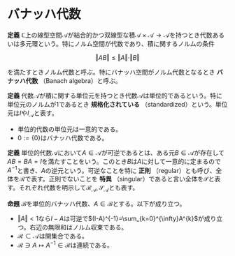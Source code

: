 
# バナッハ代数

__定義__ $\mathbb{C}$上の線型空間$\mathcal{A}$が結合的かつ双線型な積$\mathcal{A}\times\mathcal{A}\rightarrow\mathcal{A}$を持つとき代数あるいは多元環という。特にノルム空間が代数であり、積に関するノルムの条件

$$
\Vert AB \Vert\le\Vert A \Vert\cdot\Vert B \Vert
$$

を満たすときノルム代数と呼ぶ。特にバナッハ空間がノルム代数となるとき **バナッハ代数** （Banach algebra）と呼ぶ。

__定義__ 代数$\mathcal{A}$が積に関する単位元を持つとき代数$\mathcal{A}$は単位的であるという。特に単位元のノルムが$1$であるとき **規格化されている** （standardized）という。単位元は$I$や$I_{\mathcal{A}}$と表す。

- 単位的代数の単位元は一意的である。
- $0:=\lbrace 0 \rbrace$はバナッハ代数である。

__定義__ 単位的代数$\mathcal{A}$において$A\in\mathcal{A}$が可逆であるとは、ある元$B\in\mathcal{A}$が存在して$AB=BA=I$を満たすことをいう。このとき$B$は$A$に対して一意的に定まるので$A^{-1}$と書き、$A$の逆元という。可逆なことを特に **正則** （regular）とも呼び、全体を$\mathcal{R}$で表す。正則でないことを **特異** （singular）であると言い全体を$\mathcal{S}$と表す。それぞれ代数を明示して$\mathcal{R}_{\mathcal{A}}, \mathcal{S}_{\mathcal{A}}$とも表す。

__命題__ $\mathcal{B}$を単位的バナッハ代数、$A\in\mathcal{B}$とする。以下が成り立つ。

- $\Vert A \Vert\lt 1$なら$I-A$は可逆で$(I-A)^{-1}=\sum_{k=0}^{\infty}A^{k}$が成り立つ。右辺の無限和はノルム収束である。
- $\mathcal{R}\subset\mathcal{A}$は開集合である。
- $\mathcal{R}\ni A \mapsto A^{-1}\in\mathcal{R}$は連続である。

<!--
\begin{Proof}
　(1) $B_{n}:=\sum_{k=0}^{n}A^{n}$とおくと、$\{B_{n}\}$はCauchy列となる。
実際ノルムの三角不等式と積に関するBanach代数の条件から、$n\ge{m}$に対し
$||B_{n}-B_{m}||=||\sum_{k=m+1}^{n}A^{k}||\le\sum_{k=m+1}^{n}||A^{k}||\le\sum_{k=m+1}^{n}||A||^{k}$であるから、$||A||<1$より、これは$0$に収束する。
故に収束先$B=\lim B_{n}=\sum_{k=0}^{\infty}A^{k}$が存在する。
後はこれが$I-A$の逆元を与えることを示せばよく、$||I-(I-A)B||=\lim||I-(I-A)B_{n}||=\lim||A^{n}||=0$であるから$(I-A)B=I$が分かる。逆も同様。
\\
　(2) $A_{0}\in\mathcal{R}$の近傍が$\mathcal{R}$に含まれることを示せばよい。
$||A-A_{0}||<\delta$とおく。$||I-A_{0}^{-1}A||=||A_{0}^{-1}(A_{0}-A)||\le||A_{0}^{-1}||||A-A_{0}||<||A_{0}^{-1}||\delta$より、$\delta=||A_{0}^{-1}||^{-1}$とすれば
$||I-A_{0}^{-1}A||<1$を得る。(1)より$A_{0}^{-1}A\in\mathcal{R}$となるから$A=A_{0}A_{0}^{-1}A\in\mathcal{R}$より$A$は可逆。
\\
　(3) ノルム位相による連続性を示すには点列連続性を示せば十分である。
$\{A_{n}\}\subset\mathcal{R}, A\in\mathcal{R}$が$A_{n}\rightarrow A$を満たすとする。$A_{n}^{-1}\rightarrow A^{-1}$を示せばよい。
$||A_{n}^{-1}-A^{-1}||\le||(A^{-1}A_{n})^{-1}-I||||A^{-1}||$であるが、$||I-A^{-1}A_{n}||\le||A^{-1}||||A-A_{n}||\rightarrow 0$より十分大きな$n$に対して
$(A^{-1}A_{n})^{-1}=\sum_{k=0}^{\infty}(I-A^{-1}A_{n})^{k}$と表せるから、
$||A_{n}^{-1}-A^{-1}||\le||A^{-1}||||\sum_{k=1}^{\infty}(I-A^{-1}A_{n})^{k}||\le||A^{-1}||\sum_{k=1}^{\infty}||I-A^{-1}A_{n}||^{k}$となる。
ここで和は$k=1$からであることに注意すると$n\rightarrow\infty$のとき$0$に収束する。故に$A_{n}^{-1}\rightarrow A^{-1}$を得る。
\end{Proof}

\begin{Def}
　単位的代数$\mathcal{A}$及び$A\in\mathcal{A}$に対し、$\rho(A)=\{\lambda\in\mathbb{C}\mid A-\lambda I\in\mathcal{R}_{\mathcal{A}}\}$をレゾルベント集合\textup{:resolvent}という。
代数$\mathcal{A}$を明示して$\rho_{\mathcal{A}}(A)$と表すこともある。
$\sigma(A)=\mathbb{C}\backslash\rho_{\mathcal{A}}(A)$をスペクトル集合\textup{:spectrum}という。
同様に代数$\mathcal{A}$を明示して$\sigma_{\mathcal{A}}(A)$と表すこともある。
$\lambda\in\rho(A)$に対し$(A-\lambda I)^{-1}\in\mathcal{A}$を対応させる写像を$A(\lambda)$と書き、レゾルベント関数という。
\end{Def}

　いくつか性質を見てみよう。

\begin{Prop}
　単位的代数$\mathcal{A}$の元$A, B$に対し、スペクトル集合に関して次が成立する。
\begin{enumerate}
\item $\sigma(AB)\cup\{0\}=\sigma(BA)\cup\{0\}$が成り立つ。
\item $A$が可逆なら$\sigma(A^{-1})=\sigma(A)^{-1}=\{\lambda^{-1}\mid\lambda\in\sigma(A)\}$が成り立つ。
\item $\mu\in\mathbb{C}, \neq 0$に対して$\sigma(\mu A)=\mu\sigma(A)$が成り立つ。
\end{enumerate}
\end{Prop}
\begin{Proof}
　(1) $\lambda\notin\sigma(AB)\{0\}$とすると、$AB-\lambda I$は可逆である。$C=(AB-\lambda I)^{-1}$と置く。
$C(AB-\lambda I)=I=(AB-\lambda I)C$より、$CAB=\lambda C+I=ABC$が成り立つ。
今$(BA-\lambda I)(BCA-I)=B(ABC)A-BA-\lambda BCA+\lambda I=\lambda I$であり、
また$(BCA-I)(BA-\lambda I)=B(CAB)A-\lambda BCA-BA+\lambda I=\lambda I$である。
$\lambda\neq 0$だから$(BA-\lambda I)^{-1}=\lambda^{-1}(BA-\lambda I$が分かる。
つまり$\lambda\notin\sigma(BA)\cup\{0\}$を得る。逆も同様。
\\
　(2) $A$が可逆なら$0\notin\sigma(A)$に注意すれば、$A-\lambda I=-\lambda A(A^{-1}-\lambda^{-1}I)$及び$A^{-1}-\lambda^{-1}I=-\lambda^{-1}A^{-1}(A-\lambda I)$より分かる。
\\
　(3) $\mu A-\lambda I=\mu(A-\frac{\lambda}{\mu}I)$より従う。
\end{Proof}

　定義空間を$\mathbb{C}$とする\textup{Banach}空間（代数？）値の関数論は、絶対値をノルムに変更することで複素数値の関数論と平行に議論できるらしい。
故に\textup{Cauchy}の積分定理、\textup{Liouville}の定理などが\textup{Banach}空間値の関数に対しても成立する。

\begin{Prop}
　$\mathcal{B}$を単位的\textup{Banach}代数、$A\in\mathcal{B}$とする。
\begin{enumerate}
\item $\sigma(A)\subset \{ \lambda\in\mathbb{C}\mid |\lambda|\le ||A|| \}$が成り立つ。
\item $\sigma(A)$はコンパクト。
\item レゾルベント等式$A(\lambda)-A(\mu)=(\lambda-\mu)A(\lambda)A(\mu)$が成り立つ。
\item レゾルベント関数$A(\lambda)$は解析的。
\end{enumerate}
\end{Prop}
\begin{Proof}
　(1) $|\lambda|>||A||$とすると$||\frac{1}{\lambda}A||=\frac{1}{|\lambda|}||A||<1$だから、
先に示した命題より$I-\frac{1}{\lambda}A$は可逆。だから$A-\lambda I\in\mathcal{R}$より$\lambda\in\rho(A)$が従う。
\\
　(2) 有界性は(1)で示したので、$\sigma(A)\subset\mathbb{C}$が閉集合であることを示せばよいのだが、
$A\mapsto A^{-1}$は$\mathcal{R}$上連続であるため、$\rho(A)\subset\mathbb{C}$は開集合である。
\\
　(3) 少し技巧的だが、$A(\lambda)-A(\mu)=A(\lambda)(A-\mu I -(A-\lambda I))A(\mu)=(\lambda-\mu)A(\lambda)A(\mu)$を得る。
\\
　(4) $\mu\in\rho(A)$に対し、レゾルベント等式より
\[ \lim_{\rho(A)\ni\lambda\rightarrow\mu}\frac{A(\lambda)-A(\mu)}{\lambda-\mu}=A(\mu)^{2} \]
が従うから連続微分可能。更に無限回連続微分可能が従うので解析的である。
\end{Proof}

\begin{Thm}
　単位的\textup{Banach}代数$\mathcal{B}$が$0$でないとき、$A\in\mathcal{B}$に対して$\sigma(A)$は空でない。
また$\mathcal{B}=0$のとき$\sigma_{0}(0)$は空となる。
\end{Thm}
\begin{Proof}
　まず$\mathcal{B}\neq 0$なら$0\neq I$に注意しておく。まず$\sigma(A)=\emptyset$なら任意の有界線型汎関数
$\varphi\in\mathcal{B}^{*}$に対して$\varphi(A(\lambda))$が整関数になることを示す。
$\lambda_{0}\in\rho(A)$に対し、$|\lambda-\lambda_{0}|<\delta$とする。
$B=(\lambda-\lambda_{0})A(\lambda_{0})$は$||B||<\delta ||(A-\lambda_{0}I)^{-1}||$より、
$\delta=||(A-\lambda_{0})^{-1}||^{-1}$とおけば$||B||<1$が従うので、級数展開$(I-B)^{-1}=\sum_{k=0}^{\infty}B^{k}$を得る。
$I-B=(A-\lambda_{0}I-(\lambda-\lambda_{0})I)A(\lambda_{0})=(A-\lambda I)A(\lambda_{0})$より、
$(I-B)^{-1}=(A-\lambda_{0}I)A(\lambda)$が従う。故に級数展開$A(\lambda)=\sum_{k=0}^{\infty}(\lambda-\lambda_{0})^{k}A(\lambda_{0})^{k+1}$を得る。
そして$\varphi$の有界性から$\varphi(A(\lambda))=\sum_{k=0}^{\infty}\varphi(A(\lambda_{0})^{k+1})(\lambda-\lambda_{0})^{k}$の右辺が絶対収束することが示される。
この級数展開は任意の$\lambda_{0}\in\rho(A)=\mathbb{C}$における\textup{Taylor}展開を与えていることから$\varphi(A(\lambda))$が整関数であることが分かる。
ところが$|\lambda|\rightarrow\infty$のとき$-\frac{1}{\lambda}A\rightarrow 0$であるから
$||A(\lambda)||\le||(-\lambda(I-\frac{1}{\lambda}A))^{-1}||=|\lambda|^{-1}||(I-\frac{1}{\lambda}A)^{-1}||\rightarrow 0$となる。
故に$|\varphi(A(\lambda))|\le||\varphi||||A(\lambda)||\rightarrow 0$であり、$\varphi(A(\lambda))$は有界となる。
\textup{Liouville}の定理から定数であることが従い、先ほどの収束の議論より$\varphi(A(\lambda))$は恒等的に$0$となる。これは矛盾する。
\footnote{実は$\mathcal{B}$上の有界線型汎関数が十分豊富に存在することを示す必要がある。つまりHahn-Banachの定理等から$\mathcal{B}\hookrightarrow\mathcal{B}^{**}$が従うので、
任意の$\varphi\in\mathcal{B}^{*}$に対し$\tilde{A(\lambda)}(\varphi)=\varphi(A(\lambda))\equiv 0$が成り立ち$\mathcal{B}=0$を得る。}
\end{Proof}

　次の系は明快だが重要な結果である。

\begin{Cor}[Gelfand-Mazurの定理]
　$\mathcal{B}$を単位的\textup{Banach}代数で、体つまり$\mathcal{R}=\mathcal{B}\backslash\{0\}$とする。
このとき$\mathcal{B}=\mathbb{C}I$が成り立つ。
\end{Cor}
\begin{Proof}
　仮定より$\mathcal{B}\neq 0$に注意する。任意の元$A\in\mathcal{B}$に対して定理より$\sigma(A)$は空でないから、ある元$\lambda\in\sigma(A)$が存在して$A-\lambda I\in\mathcal{S}$を満たす。
ところが$\mathcal{S}=\{0\}$であるから$A=\lambda I$を得る。故に$\mathcal{B}\subset\mathbb{C}I$が成り立つ。逆も明白である。
\end{Proof}

\begin{Lem}[スペクトル写像定理（多項式版）]
　$\mathcal{B}$を単位的\textup{Banach}代数、$A$を$\mathcal{B}$の元、$p(\zeta)\in\mathbb{C}[\zeta]$を多項式とする。
このとき$p(\sigma(A))=\sigma(p(A))$が成り立つ。ただし$p(A)$は$\zeta$を$A$で置き換えた、$\mathcal{B}$における演算の下で定義される$\mathcal{B}$の元を意味する。
\end{Lem}
\begin{Proof}
　$p$は$1$次以上としてよい。$\lambda\in\mathbb{C}$に対し、$\lambda_{k}\in\mathbb{C}$により$p(\zeta)-\lambda=a\prod_{k=1}^{n}(\zeta-\lambda_{k})$と因数分解しておく。
このとき$p(A)-\lambda I=a\prod_{k=1}^{n}(A-\lambda_{k}I)$である。$A-\lambda I$の形の元達は互いに可換であることに注意する。
\\
　($\subset$) $\lambda\in p(\sigma(A))$とすると、$\lambda=p(\mu)$なる$\mu\in\sigma(A)$が存在する。
$0=p(\mu)-\lambda=a\prod_{k=1}^{n}(\mu-\lambda_{k})$より、ある$k$が存在して$\mu=\lambda_{k}$を満たす。
$\mu\in\sigma(A)$より、 $A-\lambda_{k}I$は可逆でない。 ここでもし$p(A)-\lambda I$が可逆なら $I=(a(p(A)-\lambda I)^{-1}\prod_{j\neq k}(A-\lambda_{j}I))(A-\lambda_{k}I)$より
$A-\lambda_{k}I$が可逆でないことに反するから$p(A)-\lambda I$は可逆でない。故に$\lambda\in\sigma(p(A))$となる。
\\
　($\supset$) $\lambda\in\sigma(p(A))$とすると$p(A)-\lambda I=\prod_{k=1}^{n}(A-\lambda_{k}I)$は可逆でないから、ある$k$が存在して$A-\lambda_{k}I$は可逆でない。
故に$\lambda_{k}\in\sigma(A)$であり、$p(\lambda_{k})-\lambda=0$より$\lambda=p(\lambda_{k})$が従う。つまり$\lambda\in p(\sigma(A))$が成り立つ。
\end{Proof}

　ここでは多項式$p$に対する元$A$の代入を考えたが、一般の関数$f$に対する代入も考えたくなるのは自然である。
近似定理などを用いて、多項式の極限として定める方法などを考えることができるが、対象となる$f$や$A$の範疇に問題が生じる。
後の節において、この問題に対する一つの回答を示す。
\\
　与えられたスペクトル集合を持つ元が存在するかという逆問題は、興味深い問題だがきっと難しいだろう。自分は詳しくない。

\begin{Fact}[Banach-Steinhausの定理（または一様有界性定理）の系]
　$\mathcal{B}$を\textup{Banach}代数、$E\subset\mathcal{B}$は空でないとする。
任意の有界線型汎関数$\varphi\in\mathcal{B}^{*}$に対し$\{|\varphi(A)|\mid A\in E\}$が有界ならば、$\sup\{||A||\mid A\in E\}<\infty$が成り立つ。
\end{Fact}
\begin{Proof}
　元々の定理は\textup{Baire}のカテゴリー定理により示される。更に選択公理を用いて\textup{Hahn-Banach}の定理などが示され、$\mathcal{B}\hookrightarrow\mathcal{B}^{**}$を得る。この事実は以上より従う。
\end{Proof}

\begin{Thm}
　$\mathcal{B}$を$0$でない単位的\textup{Banach}代数とする。$A\in\mathcal{B}$に対し、以下の値が存在して、
\[ \lim_{n}||A^{n}||^{\frac{1}{n}}=\inf_{n}||A^{n}||^{\frac{1}{n}}=\sup\{|\lambda|\mid\lambda\in\sigma(A)\} \]
が成り立つ。
\end{Thm}
\begin{Proof}
　自然数$m$を固定し、$n$に対して$0\le k<m$を用いて$n=mj+k$と表す。このとき積に関するノルムの条件から$||A^{n}||^{\frac{1}{n}}\le||A^{m}||^{\frac{j}{n}}||A^{k}||^{\frac{1}{n}}$が成り立つ。
そこで$n\rightarrow\infty$をすると$\frac{j}{n}\rightarrow\frac{1}{m}, \frac{1}{n}\rightarrow 0$より$\limsup||A^{n}||^{\frac{1}{n}}\le||A^{m}||^{\frac{1}{m}}$が従う。
これが任意の$m$に対して成立するから$\limsup||A^{n}||^{\frac{1}{n}}\le\inf||A^{m}||^{\frac{1}{m}}$を得る。
つまり$\lim ||A^{n}||^{\frac{1}{n}}$が存在して$\lim ||A^{n}||^{\frac{1}{n}}=\inf ||A^{n}||^{\frac{1}{n}}$が分かる。
\\
　$\lambda\in\sigma(A)$とすると補題より$\lambda^{n}\in\sigma(A^{n})$であるから$|\lambda|^{n}=|\lambda^{n}|\le||A^{n}||$を得る。
任意の$n$に対して言えるので$|\lambda|\le\inf ||A^{n}||^{\frac{1}{n}}$が従い、$sup\{|\lambda|\mid\lambda\in\sigma(A)\}\le\inf ||A^{n}||^{\frac{1}{n}}$を得る。
\\
　逆は関数論の議論が必要となる。背理法により示す。今$\sup\{|\lambda|\mid\lambda\in\sigma(A)\}<\inf ||A^{n}||^{\frac{1}{n}}$を仮定すると、実数の連続性から間に実数$a$が存在する。
この$a$に対して$E=\{\frac{1}{a^{n}}A^{n}\}$とおく。今$|\lambda|>\inf||A^{n}||^{\frac{1}{n}}=\lim ||A^{n}||^{\frac{1}{n}}$とすると、
$\lim ||\left(\frac{1}{\lambda}A\right)^{n}||^{\frac{1}{n}}=\frac{1}{|\lambda|}\lim ||A^{n}||^{\frac{1}{n}}<1$より、
\textup{Cauchy}の判定法から$\sum_{k=0}^{\infty}||\left(\frac{1}{\lambda}A\right)^{k}||<+\infty$は絶対収束する。
故に$\sum_{k=0}^{\infty}\frac{1}{\lambda^{k}}A^{k}$はノルム収束し、展開式から$-\lambda A(\lambda)$に一致する。
$A(\lambda)$は$\rho(A)$上解析的なので、この収束半径は$\sup\{|\lambda|\mid\lambda\in\sigma(A)\}$まで拡張できる。
\footnote{原点周りの円環領域$\sup\{|\lambda|\mid\lambda\in\sigma(A)\}<r<\infty$におけるLaurent展開とみてもいいし、無限遠周りのTaylor展開と見ても良い。いずれにせよ一価正則性から解析接続が可能。}
故に$\lambda=a$を展開式に代入ができて$A(a)=-\frac{1}{a}\sum_{k=0}^{\infty}\frac{1}{a^{k}}A^{k}$が成り立つ。
ここで任意の有界線型汎関数$\varphi\in\mathcal{B}^{*}$に対し$\varphi(A(a))=-\frac{1}{a}\sum_{k=0}^{\infty}\frac{1}{a^{k}}\varphi(A^{k})$が線型性と連続性から従うので
$\sup |\varphi\left(\frac{1}{a^{k}}A^{k}\right)| <\infty$となる。先に述べた事実から$\sup ||\frac{1}{a^{k}}A^{k}||<\infty$であるからこれを$\alpha$と置くと、
$\inf ||A^{n}||^{\frac{1}{n}}\le\lim\alpha^{\frac{1}{n}}\cdot a=a<\inf ||A^{n}||^{\frac{1}{n}}$となり、これは矛盾する。
\end{Proof}

\begin{Def}
　この値を$r(A)$と書き、$A$のスペクトル半径\textup{:spectral radius}と呼ぶ。
\end{Def}

　最後に述べた定理は一見単純に見えるが、関数論などを用いた極めて精密な議論により得られた結果である。
ここから$r(A)\le ||A||$はすぐに従うが、その逆は一般に成り立たない。


\subsection*{例}\addcontentsline{toc}{subsection}{例}
　まずは単位的可換\textup{Banach}代数の例を挙げよう。
\begin{enumerate}
\item $0, \mathbb{C}$は単位的可換\textup{Banach}代数である。特に$\mathbb{C}$は規格化されている。
\item $n\le 2$に対し$\mathbb{C}^{n}$にノルムとして$\max$ノルムを取り、積を成分毎の積として定めれば、規格化された単位的可換\textup{Banach}代数となる。このとき単位元は$(1, \dotsc, 1)$である。
\item コンパクトハウスドルフ空間$X$上の連続写像全体$C(X)$は$\sup$ノルム（$\max$ノルム）及び、各点における積により単位的可換\textup{Banach}代数になる。$X\neq\emptyset$であれば規格化されている。
\item 局所コンパクトハウスドルフ空間$X$上の有界連続写像全体$C_{b}(X)$は$\sup$ノルム及び、各点における積により可換\textup{Banach}代数になる。$X\neq\emptyset$であれば規格化されている。
\end{enumerate}

\begin{Rem}
$0=C(\emptyset), \mathbb{C}=C(\{*\}), \mathbb{C}^{n}=C(\{*_{1}, \dotsc, *_{n}\})$である。
$X$がコンパクトハウスドルフ空間であれば$C(X)=C_{b}(X)$である。
\end{Rem}

　次に非単位的な可換\textup{Banach}代数の例を挙げる。
局所コンパクトハウスドルフ空間$X$上の

\begin{enumerate}
\item $\mathcal{B}$を\textup{Banach}空間とし、その上の有界線型作用素全体$\mathbb{B}(\mathcal{B})$は規格化された単位的\textup{Banach}代数であるが、非可換となる。
ただし積は合成、ノルムは作用素ノルムとして与えられ、このとき単位元は$\textup{id}_{\mathcal{B}}$である。
\end{enumerate}

\begin{Rem}
　$n\le 2$に対し$\mathbb{C}^{n\times n}$には$\max$ノルムとは別の\textup{Banach}代数の構造が入る。
つまり$n\times n$行列は$\mathbb{C}^{n}$上の有界線型作用素とみなせるから、$\mathbb{B}(\mathbb{C}^{n})$の意味で規格化された単位的\textup{Banach}代数の構造が入る。
これを行列代数\textup{:matrix algebra}と言い、$\mathbb{M}_{n}(\mathbb{C})$で表す。
\end{Rem}

%\\
%　$L^{1}(\mathbb{R})$を\textup{Lebesgue}可測な$\mathbb{R}$上の実数値関数
%$f$で$||f||_{L^{1}(\mathbb{R})}:=\int_{\mathbb{R}} |f|\textup{d}\mu <\infty$
%を満たすもの全体とすると非単位的な\textup{Banach}代数となる。このときノルムは$L^{1}$ノルム、積は合成積
%\[ f*g(x)=\int_{\mathbb{R}} f(y)g(x-y) \textup{d}\mu \]
%として与えられる。

-->